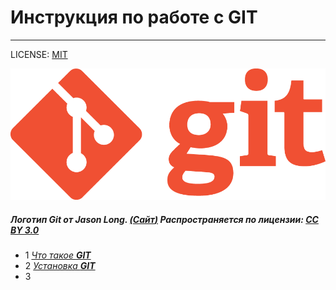 # **Инструкция по работе с GIT** 
---

LICENSE: [MIT](/license.md)

![](/Git-Logo-1788C.png)


##### Логотип Git от Jason Long. [(**Сайт**)](http://git-scm.com/downloads/logos) Распространяется по лицензии: [CC BY 3.0](https://creativecommons.org/licenses/by/3.0/)

+ 1 [*Что такое **GIT***](/WhotIsGit.md) 
+ 2 [*Установка ***GIT****](install.md)
+ 3 


